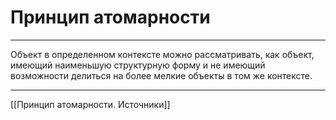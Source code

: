 # Принцип атомарности

---

Объект в определенном контексте можно рассматривать, как объект, имеющий наименьшую структурную форму и не имеющий возможности делиться на более мелкие объекты в том же контексте.

---

[[Принцип атомарности. Источники]]